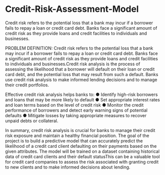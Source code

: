 # Credit-Risk-Assessment-Model
Credit risk refers to the potential loss that a bank may incur if a borrower fails to repay a loan or credit card debt. Banks face a significant amount of credit risk as they provide loans and credit facilities to individuals and businesses.

PROBLEM DEFINITION:
Credit risk refers to the potential loss that a bank may incur if a borrower fails to repay a loan
or credit card debt. Banks face a significant amount of credit risk as they provide loans and
credit facilities to individuals and businesses.Credit risk analysis is the process of assessing the
likelihood that a borrower will default on their loan or credit card debt, and the potential loss
that may result from such a default. Banks use credit risk analysis to make informed lending
decisions and to manage their credit portfolios.

Effective credit risk analysis helps banks to:
● Identify high-risk borrowers and loans that may be more likely to default
● Set appropriate interest rates and loan terms based on the level of credit risk
● Monitor the credit performance of borrowers and detect early warning signs of potential
defaults
● Mitigate losses by taking appropriate measures to recover unpaid debts or collateral.

In summary, credit risk analysis is crucial for banks to manage their credit risk exposure and
maintain a healthy financial position. The goal of the project is to build a predictive model that
can accurately predict the likelihood of a credit card client defaulting on their payments based
on the given attributes. The model will be trained on a dataset containing historical data of
credit card clients and their default statusThis can be a valuable tool for credit card companies
to assess the risk associated with granting credit to new clients and to make informed decisions
about lending.
